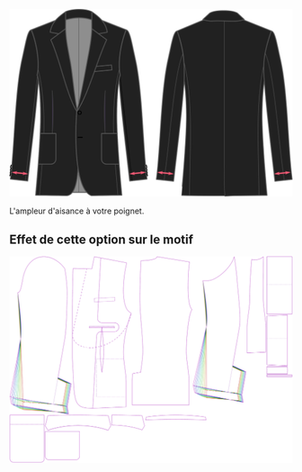 
![Aisance de poignet](cuffease.svg)

L'ampleur d'aisance à votre poignet.


## Effet de cette option sur le motif
![Cette image montre l'effet de cette option en superposant plusieurs variantes qui ont une valeur différente pour cette option](jaeger_cuffease_sample.svg "Effet de cette option sur le motif")